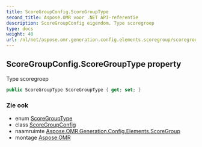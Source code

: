 ```yaml
---
title: ScoreGroupConfig.ScoreGroupType
second_title: Aspose.OMR voor .NET API-referentie
description: ScoreGroupConfig eigendom. Type scoregroep
type: docs
weight: 40
url: /nl/net/aspose.omr.generation.config.elements.scoregroup/scoregroupconfig/scoregrouptype/
---
```

## ScoreGroupConfig.ScoreGroupType property

Type scoregroep

```csharp
public ScoreGroupType ScoreGroupType { get; set; }
```

### Zie ook

* enum [ScoreGroupType](../../../aspose.omr.generation.config.enums/scoregrouptype/)
* class [ScoreGroupConfig](../)
* naamruimte [Aspose.OMR.Generation.Config.Elements.ScoreGroup](../../scoregroupconfig/)
* montage [Aspose.OMR](../../../)


